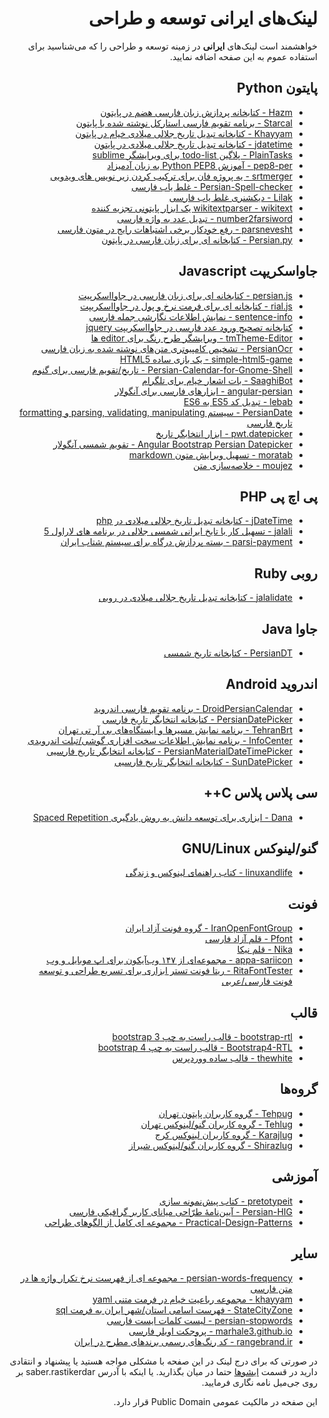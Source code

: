 <h1 dir="rtl">لینک‌های ایرانی توسعه و طراحی</h1>
<p dir="rtl">خواهشمند است لینک‌های <b>ایرانی</b> در زمینه توسعه و طراحی را که می‌شناسید برای استفاده عموم به این صفحه اضافه نمایید.</p>

<h2 dir="rtl">پایتون Python</h2>
<ul dir="rtl">
  <li><a href="https://github.com/sobhe/hazm/">Hazm - کتابخانه پردازش زبان فارسی هضم در پایتون</a></li>
  <li><a href="https://github.com/ilius/starcal/">Starcal - برنامه تقویم فارسی استارکل نوشته شده با پایتون</a></li>
  <li><a href="https://pypi.python.org/pypi/Khayyam">Khayyam - کتابخانه تبدیل تاریخ جلالی میلادی خیام در پایتون</a></li>
  <li><a href="https://github.com/slashmili/python-jalali">jdatetime - کتابخانه تبدیل تاریخ جلالی میلادی در پایتون</a></li>
  <li><a href="https://github.com/aziz/PlainTasks">PlainTasks - پلاگین todo-list برای ویرایشگر sublime</a></li>
  <li><a href="https://github.com/vahit/pep8-per">pep8-per - آموزش Python PEP8 به زبان آدمیزاد</a></li>
  <li><a href="https://github.com/iraj-jelo/srtmerger">srtmerger - یه پروژه فان برای ترکیب کردن زیر نویس های ویدویی</a></li>
  <li><a href="https://github.com/reza1615/Persian-Spell-checker">Persian-Spell-checker - غلط یاب فارسی</a></li>
  <li><a href="https://github.com/m-o-s-t-a-f-a/lilak">Lilak - دیکشنری غلط یاب فارسی</a></li>
  <li><a href="https://github.com/5j9/wikitextparser">wikitextparser - wikitext یک ابزار پایتونی تجزیه کننده</a></li>
  <li><a href="https://github.com/5j9/number2farsiword">number2farsiword - تبدیل عدد به واژه فارسی</a></li>
  <li><a href="https://github.com/maryayi/parsnevesht">parsnevesht - رفع خودکار برخی اشتباهات رایج در متون فارسی</a></li>
  <li><a href="https://github.com/itmard/persian.py">Persian.py - کتابخانه ای برای زبان فارسی در پایتون</a></li>
</ul>

<h2 dir="rtl">جاواسکریپت Javascript</h2>
<ul dir="rtl">
  <li><a href="https://github.com/usablica/persian.js">persian.js - کتابخانه ای برای زبان فارسی در جاوااسکرپیت</a></li>
  <li><a href="https://github.com/habibpour/rial.js">rial.js - کتابخانه ای برای فرمت نرخ و پول در جاوااسکریپت</a></li>
  <li><a href="https://github.com/nainemom/sentence-info">sentence-info - نمایش اطلاعات نگارشی جمله فارسی</a></li>
  <li><a href="https://github.com/arashmilani/PersianDocumentNumberInputFix">کتابخانه تصحیح ورود عدد فارسی در جاوااسکریپت jquery</a></li>
  <li><a href="http://tmtheme-editor.herokuapp.com/">tmTheme-Editor - ویرایشگر طرح رنگ برای editor ها </a></li>
  <li><a href="https://github.com/reza1615/PersianOcr">PersianOcr - تشخیص کامپیوتری متن‌های نوشته شده به زبان فارسی</a></li>
  <li><a href="https://github.com/habibpour/simple-html5-game">simple-html5-game - یک بازی ساده HTML5</a></li>
  <li><a href="https://github.com/omid/Persian-Calendar-for-Gnome-Shell">Persian-Calendar-for-Gnome-Shell - تاریخ/تقویم فارسی برای گنوم</a></li>
  <li><a href="https://github.com/mehdisadeghi/SaaghiBot">SaaghiBot - بات اشعار خیام برای تلگرام</a></li>
  <li><a href="https://github.com/mohebifar/angular-persian">angular-persian - ابزارهای فارسی برای آنگولار</a></li>
  <li><a href="https://github.com/mohebifar/lebab">lebab - تبدیل کد ES5 به ES6</a></li>
  <li><a href="https://github.com/babakhani/PersianDate">PersianDate - سیستم parsing, validating, manipulating و formatting تاریخ فارسی</a></li>
  <li><a href="https://github.com/babakhani/pwt.datepicker">pwt.datepicker - ابزار انتخابگر تاریخ</a></li>
  <li><a href="https://github.com/AminRahimi/angular-bootstrap-persian-datepicker">Angular Bootstrap Persian Datepicker - تقویم شمسی آنگولار</a></li>
  <li><a href="https://github.com/sobhe/moratab">moratab - تسهیل ویرایش متون markdown </a></li>
  <li><a href="https://github.com/kharazi/moujez">moujez - خلاصه‌سازی متن</a></li>
</ul>



<h2 dir="rtl">پی اچ پی PHP</h2>
<ul dir="rtl">
  <li><a href="https://github.com/sallar/jDateTime">jDateTime - کتابخانه تبدیل تاریخ جلالی میلادی در php</a></li>
  <li><a href="https://github.com/morilog/jalali">jalali - تسهیل کار با تایخ ایرانی شمسی جلالی در برنامه های لاراول 5</a></li>
  <li><a href="https://github.com/morilog/parsi-payment">parsi-payment - بسته پردازش درگاه برای سیستم شتاب ایران</a></li>
</ul>

<h2 dir="rtl">روبی Ruby</h2>
<ul dir="rtl">
  <li><a href="https://github.com/aziz/jalalidate">jalalidate - کتابخانه تبدیل تاریخ جلالی میلادی در روبی</a></li>
</ul>

<h2 dir="rtl">جاوا Java</h2>
<ul dir="rtl">
  <li><a href="https://github.com/abbashosseini/PersianDT">PersianDT - کتابخانه تاریخ شمسی</a></li>
</ul>

<h2 dir="rtl">اندروید Android</h2>
<ul dir="rtl">
  <li><a href="https://github.com/ebraminio/DroidPersianCalendar">DroidPersianCalendar - برنامه تقویم فارسی اندروید</a></li>
  <li><a href="https://github.com/alibehzadian/PersianDatePicker">PersianDatePicker - کتابخانه انتخابگر تاریخ فارسی</a></li>
  <li><a href="https://github.com/MasoodFallahpoor/TehranBrt">TehranBrt - برنامه نمایش مسیرها و ایستگاه‌های بی آر تی تهران</a></li>
  <li><a href="https://github.com/MasoodFallahpoor/InfoCenter">InfoCenter - برنامه نمایش اطلاعات سخت افزاری گوشی/تبلت اندرویدی</a></li>
  <li><a href="https://github.com/mohamad-amin/PersianMaterialDateTimePicker">PersianMaterialDateTimePicker - کتابخانه انتخابگر تاریخ فارسیی</a></li>
  <li><a href="https://github.com/alirezaafkar/SunDatePicker">SunDatePicker - کتابخانه انتخابگر تاریخ فارسیی</a></li>
</ul>

<h2 dir="rtl">سی پلاس پلاس C++</h2>
<ul dir="rtl">
  <li><a href="https://github.com/m-o-s-t-a-f-a/dana">Dana - ابزاری برای توسعه دانش به روش یادگیری Spaced Repetition</a></li>
</ul>

<h2 dir="rtl">گنو/لینوکس GNU/Linux</h2>
<ul dir="rtl">
  <li><a href="https://github.com/jadijadi/linuxandlife">linuxandlife - کتاب راهنمای لینوکس و زندگی</a></li>
</ul>

<h2 dir="rtl">فونت</h2>
<ul dir="rtl">
  <li><a href="https://github.com/IranOpenFontGroup">IranOpenFontGroup - گروه فونت آزاد ایران</a></li>
  <li><a href="https://github.com/pfont/pfont">Pfont - قلم آزاد فارسی</a></li>
  <li><a href="https://github.com/font-store/font-nika">Nika - قلم نیکا</a></li>
  <li><a href="https://github.com/sariina/appa-sariicon">appa-sariicon - مجموعه‌ای از ۱۴۷ وب‌آیکون برای اپ موبایل و وب</a></li>
  <li><a href="https://github.com/font-store/font-nika">RitaFontTester - ریتا فونت تستر ابزاری برای تسریع طراحی و توسعه فونت فارسی/عربی</a></li>
</ul>

<h2 dir="rtl">قالب</h2>
<ul dir="rtl">
  <li><a href="https://github.com/morteza/bootstrap-rtl">bootstrap-rtl - قالب راست به چپ bootstrap 3</a></li>
  <li><a href="https://github.com/mmdsharifi/Bootstrap4-RTL">Bootstrap4-RTL - قالب راست به چپ bootstrap 4</a></li>
  <li><a href="https://github.com/ysarbabi/thewhite">thewhite - قالب ساده ووردپرس</a></li>
</ul>

<h2 dir="rtl">گروه‌ها</h2>
<ul dir="rtl">
  <li><a href="http://tehpug.ir">Tehpug - گروه کاربران پایتون تهران</a></li>
  <li><a href="http://tehlug.ir">Tehlug - گروه کاربران گنو/لینوکس تهران</a></li>
  <li><a href="http://www.karajlug.org/">Karajlug - گروه کاربران لینوکس کرج</a></li>
  <li><a href="https://shirazlug.ir/">Shirazlug - گروه کاربران گنو/لینوکس شیراز</a></li>
</ul>

<h2 dir="rtl">آموزشی</h2>
<ul dir="rtl">
  <li><a href="https://github.com/yazdan/pretotypeit">pretotypeit - کتاب پیش‌نمونه سازی</a></li>
  <li><a href="https://github.com/shervinafshar/Persian-HIG">Persian-HIG - آیین‌نامهٔ طرّاحی میانای کاربر گرافیکی فارسی</a></li>
  <li><a href="https://github.com/khajavi/Practical-Design-Patterns">Practical-Design-Patterns - مجموعه ای کامل از الگوهای طراحی</a></li>
</ul>

<h2 dir="rtl">سایر</h2>
<ul dir="rtl">
  <li><a href="https://github.com/behnam/persian-words-frequency">persian-words-frequency - مجموعه ای از فهرست نرخ تکرار واژه ها در متن فارسی</a></li>
  <li><a href="https://github.com/mehdisadeghi/khayyam">khayyam -  مجموعه رباعیت خیام در فرمت متنی yaml</a></li>
  <li><a href="https://github.com/miladr/StateCityZone">StateCityZone -  فهرست اسامی استان/شهر ایران به فرمت sql</a></li>
  <li><a href="https://github.com/kharazi/persian-stopwords">persian-stopwords - لیست کلمات ایست فارسی</a></li>
  <li><a href="https://github.com/marhale3/marhale3.github.io">marhale3.github.io - پروجکت اویلر فارسی</a></li>
  <li><a href="https://github.com/IKAcc/RangeBrand">rangebrand.ir - کد رنگ‌های رسمی برند‌های مطرح در ایران</a></li>
</ul>



<p dir="rtl">در صورتی که برای درج لینک در این صفحه با مشکلی مواجه هستید یا پیشنهاد و انتقادی دارید در قسمت <a href="https://github.com/rastikerdar/links/issues">ایشوها</a> حتما در میان بگذارید. یا اینکه با آدرس saber.rastikerdar بر روی جی‌میل نامه نگاری فرمایید.</p>

<p dir="rtl">این صفحه در مالکیت عمومی Public Domain قرار دارد.</p>
